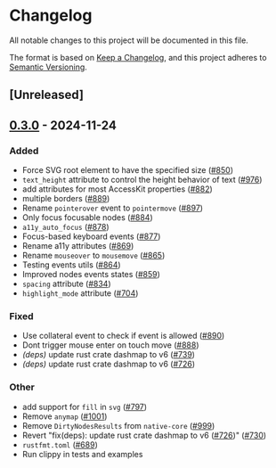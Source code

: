 # Changelog

All notable changes to this project will be documented in this file.

The format is based on [Keep a Changelog](https://keepachangelog.com/en/1.0.0/),
and this project adheres to [Semantic Versioning](https://semver.org/spec/v2.0.0.html).

## [Unreleased]

## [0.3.0](https://github.com/marc2332/freya/compare/freya-native-core-v0.2.1...freya-native-core-v0.3.0) - 2024-11-24

### Added

- Force SVG root element to have the specified size ([#850](https://github.com/marc2332/freya/pull/850))
- `text_height` attribute to control the height behavior of text ([#976](https://github.com/marc2332/freya/pull/976))
- add attributes for most AccessKit properties ([#882](https://github.com/marc2332/freya/pull/882))
- multiple borders ([#889](https://github.com/marc2332/freya/pull/889))
- Rename `pointerover` event to `pointermove` ([#897](https://github.com/marc2332/freya/pull/897))
- Only focus focusable nodes ([#884](https://github.com/marc2332/freya/pull/884))
- `a11y_auto_focus` ([#878](https://github.com/marc2332/freya/pull/878))
- Focus-based keyboard events ([#877](https://github.com/marc2332/freya/pull/877))
- Rename a11y attributes ([#869](https://github.com/marc2332/freya/pull/869))
- Rename `mouseover` to `mousemove` ([#865](https://github.com/marc2332/freya/pull/865))
- Testing events utils ([#864](https://github.com/marc2332/freya/pull/864))
- Improved nodes events states ([#859](https://github.com/marc2332/freya/pull/859))
- `spacing` attribute ([#834](https://github.com/marc2332/freya/pull/834))
- `highlight_mode` attribute ([#704](https://github.com/marc2332/freya/pull/704))

### Fixed

- Use collateral event to check if event is allowed ([#890](https://github.com/marc2332/freya/pull/890))
- Dont trigger mouse enter on touch move ([#888](https://github.com/marc2332/freya/pull/888))
- *(deps)* update rust crate dashmap to v6 ([#739](https://github.com/marc2332/freya/pull/739))
- *(deps)* update rust crate dashmap to v6 ([#726](https://github.com/marc2332/freya/pull/726))

### Other

- add support for `fill` in `svg` ([#797](https://github.com/marc2332/freya/pull/797))
- Remove `anymap` ([#1001](https://github.com/marc2332/freya/pull/1001))
- Remove `DirtyNodesResults` from `native-core` ([#999](https://github.com/marc2332/freya/pull/999))
- Revert "fix(deps): update rust crate dashmap to v6 ([#726](https://github.com/marc2332/freya/pull/726))" ([#730](https://github.com/marc2332/freya/pull/730))
- `rustfmt.toml` ([#689](https://github.com/marc2332/freya/pull/689))
- Run clippy in tests and examples
